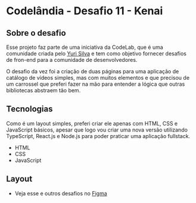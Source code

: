 # Codelândia - Desafio 11 - Kenai

## Sobre o desafio

Esse projeto faz parte de uma iniciativa da CodeLab, que é uma comunidade criada pelo [Yuri Silva](https://www.instagram.com/iuricode/) e tem como objetivo fornecer desafios de fron-end para a comunidade de desenvolvedores.

O desafio da vez foi a criação de duas páginas para uma aplicação de catálogo de vídeos simples, mas com muitos elementos e que precisou de um carrossel que preferi fazer na mão para entender a lógica que outras bibliotecas abstraem tão bem.

## Tecnologias

Como é um layout simples, preferi criar ele apenas com HTML, CSS e JavaScript básicos, apesar que logo vou criar uma nova versão utilizando TypeScript, React.js e Node.js para poder praticar uma aplicação fullstack.

- HTML
- CSS
- JavaScript

## Layout

- Veja esse e outros desafios no [Figma](https://www.figma.com/design/Yb9IBH56g7T1hdIyZ3BMNO/Desafios---CodeLab?node-id=624-2&t=hmrBESepXKNwUW8l-0)
